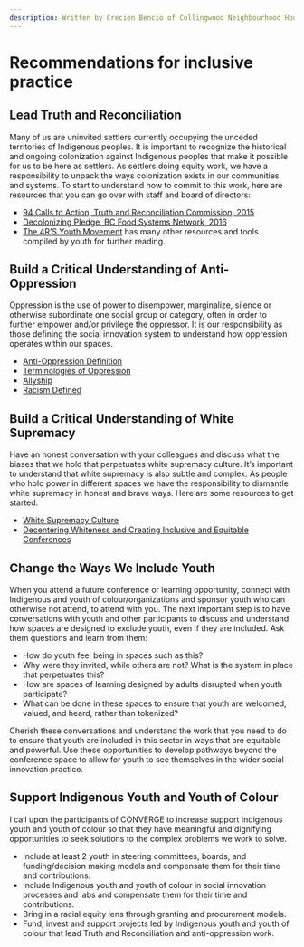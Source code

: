 ```yaml
---
description: Written by Crecien Bencio of Collingwood Neighbourhood House in Vancouver
---
```


# Recommendations for inclusive practice

## Lead Truth and Reconciliation

Many of us are uninvited settlers currently occupying the unceded territories of Indigenous peoples. It is important to recognize the historical and ongoing colonization against Indigenous peoples that make it possible for us to be here as settlers. As settlers doing equity work, we have a responsibility to unpack the ways colonization exists in our communities and systems. To start to understand how to commit to this work, here are resources that you can go over with staff and board of directors:

* [94 Calls to Action, Truth and Reconciliation Commission, 2015](http://www.trc.ca/websites/trcinstitution/File/2015/Findings/Calls_to_Action_English2.pdf)
* [Decolonizing Pledge, BC Food Systems Network, 2016](http://bcfsn.org/wp-content/uploads/2016/09/PledgeFINAL.pdf)
* [The 4R’S Youth Movement](http://4rsyouth.ca/) has many other resources and tools compiled by youth for further reading.

## Build a Critical Understanding of Anti-Oppression

Oppression is the use of power to disempower, marginalize, silence or otherwise subordinate one social group or category, often in order to further empower and/or privilege the oppressor. It is our responsibility as those defining the social innovation system to understand how oppression operates within our spaces.

* [Anti-Oppression Definition](https://theantioppressionnetwork.com/what-is-anti-oppression/)
* [Terminologies of Oppression](https://theantioppressionnetwork.com/resources/terminologies-of-oppression/)
* [Allyship](https://theantioppressionnetwork.com/allyship/)
* [Racism Defined](http://www.dismantlingracism.org/racism-defined.html)

## Build a Critical Understanding of White Supremacy

Have an honest conversation with your colleagues and discuss what the biases that we hold that perpetuates white supremacy culture. It’s important to understand that white supremacy is also subtle and complex. As people who hold power in different spaces we have the responsibility to dismantle white supremacy in honest and brave ways. Here are some resources to get started.

* [White Supremacy Culture](https://collectiveliberation.org/wp-content/uploads/2013/01/White_Supremacy_Culture_Okun.pdf)
* [Decentering Whiteness and Creating Inclusive and Equitable Conferences](https://drive.google.com/file/d/15QyZgkj5E8Qg_wKJb6vtgUom2GWxg3YJ/view)

## Change the Ways We Include Youth

When you attend a future conference or learning opportunity, connect with Indigenous and youth of colour/organizations and sponsor youth who can otherwise not attend, to attend with you. The next important step is to have conversations with youth and other participants to discuss and understand how spaces are designed to exclude youth, even if they are included. Ask them questions and learn from them:

* How do youth feel being in spaces such as this?
* Why were they invited, while others are not? What is the system in place that perpetuates this?
* How are spaces of learning designed by adults disrupted when youth participate?
* What can be done in these spaces to ensure that youth are welcomed, valued, and heard, rather than tokenized?

Cherish these conversations and understand the work that you need to do to ensure that youth are included in this sector in ways that are equitable and powerful. Use these opportunities to develop pathways beyond the conference space to allow for youth to see themselves in the wider social innovation practice.

## Support Indigenous Youth and Youth of Colour

I call upon the participants of CONVERGE to increase support Indigenous youth and youth of colour so that they have meaningful and dignifying opportunities to seek solutions to the complex problems we work to solve.

* Include at least 2 youth in steering committees, boards, and funding/decision making models and compensate them for their time and contributions.
* Include Indigenous youth and youth of colour in social innovation processes and labs and compensate them for their time and contributions.
* Bring in a racial equity lens through granting and procurement models.
* Fund, invest and support projects led by Indigenous youth and youth of colour that lead Truth and Reconciliation and anti-oppression work.

